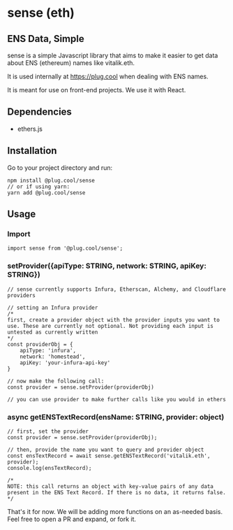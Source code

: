 # sense (eth)
## ENS Data, Simple

sense is a simple Javascript library that aims to make it easier to get data about ENS (ethereum) names like vitalik.eth.

It is used internally at <https://plug.cool> when dealing with ENS names.

It is meant for use on front-end projects. We use it with React.

## Dependencies
- ethers.js

## Installation
Go to your project directory and run:
```
npm install @plug.cool/sense
// or if using yarn:
yarn add @plug.cool/sense
```
## Usage
### Import
```
import sense from '@plug.cool/sense';
```
### setProvider({apiType: STRING, network: STRING, apiKey: STRING})
```
// sense currently supports Infura, Etherscan, Alchemy, and Cloudflare providers

// setting an Infura provider
/* 
first, create a provider object with the provider inputs you want to use. These are currently not optional. Not providing each input is untested as currently written
*/
const providerObj = {
    apiType: 'infura',
    network: 'homestead',
    apiKey: 'your-infura-api-key'
}

// now make the following call:
const provider = sense.setProvider(providerObj)

// you can use provider to make further calls like you would in ethers
```

### async getENSTextRecord(ensName: STRING, provider: object)
```
// first, set the provider
const provider = sense.setProvider(providerObj);

// then, provide the name you want to query and provider object
const ensTextRecord = await sense.getENSTextRecord('vitalik.eth', provider);
console.log(ensTextRecord);

/* 
NOTE: this call returns an object with key-value pairs of any data present in the ENS Text Record. If there is no data, it returns false.
*/
```

That's it for now. We will be adding more functions on an as-needed basis. Feel free to open a PR and expand, or fork it.